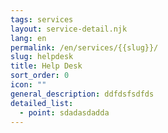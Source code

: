 ```yaml
---
tags: services
layout: service-detail.njk
lang: en
permalink: /en/services/{{slug}}/
slug: helpdesk
title: Help Desk
sort_order: 0
icon: ""
general_description: ddfdsfsdfds
detailed_list:
  - point: sdadasdadda
---
```

